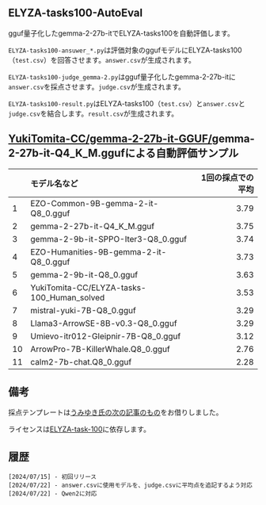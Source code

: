 ## ELYZA-tasks100-AutoEval

gguf量子化したgemma-2-27b-itでELYZA-tasks100を自動評価します。

```ELYZA-tasks100-ansuwer_*.py```は評価対象のggufモデルにELYZA-tasks100（```test.csv```）を回答させます。```answer.csv```が生成されます。

```ELYZA-tasks100-judge_gemma-2.py```はgguf量子化したgemma-2-27b-itに```answer.csv```を採点させます。```judge.csv```が生成されます。

```ELYZA-tasks100-result.py```はELYZA-tasks100（```test.csv```）と```answer.csv```と```judge.csv```を結合します。```result.csv```が生成されます。

## [YukiTomita-CC/gemma-2-27b-it-GGUF/](https://huggingface.co/YukiTomita-CC/gemma-2-27b-it-GGUF)gemma-2-27b-it-Q4_K_M.ggufによる自動評価サンプル

||モデル名など|1回の採点での平均|
|---|:---|---:|
|1|EZO-Common-9B-gemma-2-it-Q8_0.gguf|3.79|
|2|gemma-2-27b-it-Q4_K_M.gguf|3.75|
|3|gemma-2-9b-it-SPPO-Iter3-Q8_0.gguf|3.74|
|4|EZO-Humanities-9B-gemma-2-it-Q8_0.gguf|3.73|
|5|gemma-2-9b-it-Q8_0.gguf|3.63|
|6|YukiTomita-CC/ELYZA-tasks-100_Human_solved|3.53|
|7|mistral-yuki-7B-Q8_0.gguf|3.29|
|8|Llama3-ArrowSE-8B-v0.3-Q8_0.gguf|3.29|
|9|Umievo-itr012-Gleipnir-7B-Q8_0.gguf|3.12|
|10|ArrowPro-7B-KillerWhale.Q8_0.gguf|2.76|
|11|calm2-7b-chat.Q8_0.gguf|2.28|

## 備考
採点テンプレートは[うみゆき氏の次の記事のもの](https://soysoftware.sakura.ne.jp/archives/3850)をお借りしました。

ライセンスは[ELYZA-task-100](https://huggingface.co/datasets/elyza/ELYZA-tasks-100)に依存します。

## 履歴
    [2024/07/15] - 初回リリース
    [2024/07/22] - answer.csvに使用モデルを、judge.csvに平均点を追記するよう対応
    [2024/07/22] - Qwen2に対応
